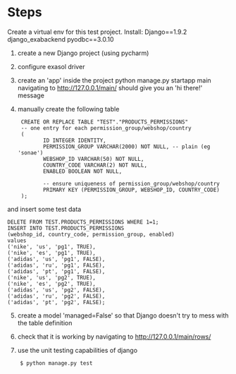 # Steps
Create a virtual env for this test project. Install:
Django==1.9.2
django_exabackend
pyodbc==3.0.10

1. create a new Django project (using pycharm)
2. configure exasol driver
3. create an 'app' inside the project
    python manage.py startapp main
    navigating to http://127.0.0.1/main/ should give you an 'hi there!' message

4. manually create the following table

        CREATE OR REPLACE TABLE "TEST"."PRODUCTS_PERMISSIONS"
        -- one entry for each permission_group/webshop/country
        (
               ID INTEGER IDENTITY,
               PERMISSION_GROUP VARCHAR(2000) NOT NULL, -- plain (eg 'sonae')
               WEBSHOP_ID VARCHAR(50) NOT NULL,
               COUNTRY_CODE VARCHAR(2) NOT NULL,
               ENABLED BOOLEAN NOT NULL,

               -- ensure uniqueness of permission_group/webshop/country
               PRIMARY KEY (PERMISSION_GROUP, WEBSHOP_ID, COUNTRY_CODE)
        );

and insert some test data

    DELETE FROM TEST.PRODUCTS_PERMISSIONS WHERE 1=1;
    INSERT INTO TEST.PRODUCTS_PERMISSIONS 
    (webshop_id, country_code, permission_group, enabled)
    values
    ('nike', 'us', 'pg1', TRUE),
    ('nike', 'es', 'pg1', TRUE),
    ('adidas', 'us', 'pg1', FALSE),
    ('adidas', 'ru', 'pg1', FALSE),
    ('adidas', 'pt', 'pg1', FALSE),
    ('nike', 'us', 'pg2', TRUE),
    ('nike', 'es', 'pg2', TRUE),
    ('adidas', 'us', 'pg2', FALSE),
    ('adidas', 'ru', 'pg2', FALSE),
    ('adidas', 'pt', 'pg2', FALSE);

5. create a model 'managed=False' so that Django doesn't try to mess with the table definition

6. check that it is working by navigating to http://127.0.0.1/main/rows/

7. use the unit testing capabilities of django
```
    $ python manage.py test    
```